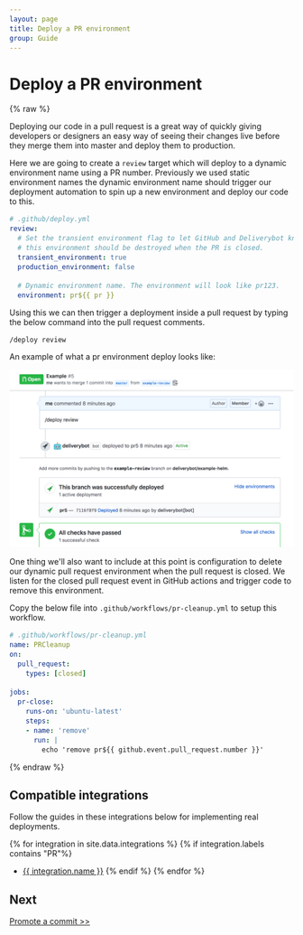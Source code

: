 ```yaml
---
layout: page
title: Deploy a PR environment
group: Guide
---
```


# Deploy a PR environment

{% raw %}

Deploying our code in a pull request is a great way of quickly giving
developers or designers an easy way of seeing their changes live before they
merge them into master and deploy them to production.

Here we are going to create a `review` target which will deploy to a dynamic
environment name using a PR number. Previously we used static environment names
the dynamic environment name should trigger our deployment automation to spin
up a new environment and deploy our code to this.

```yaml
# .github/deploy.yml
review:
  # Set the transient environment flag to let GitHub and Deliverybot know that
  # this environment should be destroyed when the PR is closed.
  transient_environment: true
  production_environment: false

  # Dynamic environment name. The environment will look like pr123.
  environment: pr${{ pr }}
```

Using this we can then trigger a deployment inside a pull request by typing the
below command into the pull request comments.

    /deploy review

An example of what a pr environment deploy looks like:

![Deploy on pr environments](/assets/images/pr-deploy.png)

One thing we'll also want to include at this point is configuration to delete
our dynamic pull request environment when the pull request is closed. We listen
for the closed pull request event in GitHub actions and trigger code to remove
this environment.

Copy the below file into `.github/workflows/pr-cleanup.yml` to setup this
workflow.

```yaml
# .github/workflows/pr-cleanup.yml
name: PRCleanup
on:
  pull_request:
    types: [closed]

jobs:
  pr-close:
    runs-on: 'ubuntu-latest'
    steps:
    - name: 'remove'
      run: |
        echo 'remove pr${{ github.event.pull_request.number }}'
```

{% endraw %}

## Compatible integrations

Follow the guides in these integrations below for implementing real
deployments.

{% for integration in site.data.integrations %}
{% if integration.labels contains "PR"%}
- [{{ integration.name }}](/docs/integrations/{{integration.id}})
{% endif %}
{% endfor %}

## Next

[Promote a commit >>](/docs/guide/6-promotion/)

